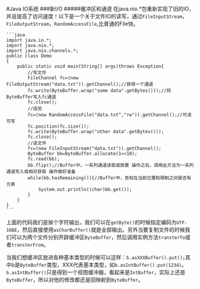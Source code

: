 #Java IO系统
###新I/O
#####缓冲区和通道
在java.nio.*包重新实现了旧的IO，并且提高了访问速度！以下是一个关于文件IO的读写，通过`FileInputStream`，`FileOutputStream`，`RandomAccessFile`,比普通的File快。

	```java
    import java.io.*;
    import java.nio.*;
    import java.nio.channels.*;
    public class Demo
    {
    	public static void main(String[] args)throws Exception{
    		//写文件
    		FileChannel fc=(new FileOutputStream("data.txt")).getChannel();//获得一个通道
    		fc.write(ByteBuffer.wrap("some data".getBytes()));//将ByteBuffer写入fc通道
    		fc.close();
    		//追加
    		fc=(new RandomAccessFile("data.txt","rw")).getChannel();//可读可写
    		fc.position(fc.size());
    		fc.write(ByteBuffer.wrap("other data".getBytes()));
    		fc.close();
    		//读文件
    		fc=(new FileInputStream("data.txt")).getChannel();
    		ByteBuffer bb=ByteBuffer.allocate(1<<10);
    		fc.read(bb);
    		bb.flip();//Buffer中，一系列通道读取或放置 操作之后，调用此方法为一系列通道写入或相对获取 操作做好准备
    		while(bb.hasRemaining()){//Buffer中，告知在当前位置和限制之间是否有元素
    			System.out.println((char)bb.get());
    		}
    	}
    }
	```
上面的代码我们是挨个字符输出，我们可以在`getByte()`的时候指定编码为`UTF-16BE`，然后直接使用`asCharBuffer()`就是全部输出。另外当要复制文件的时候我们可以为两个文件分别开辟缓冲区`ByteBuffer`，然后调用实例方法`transterTo`或者`transterFrom`。

当我们想缓冲区放进各种基本类型的时候可以这样：`b.asXXXBuffer().put();`其中b是`ByteBuffer`类型，XXX代表基本类型，如`b.asIntBuffer().put(1234)`。`b.asIntBuffer()`只是得到一个视图缓冲器，看起来是`IntBuffer`，实际上还是`ByteBuffer`，所以对他的修改都还是回映射到`ByteBuffer`。


